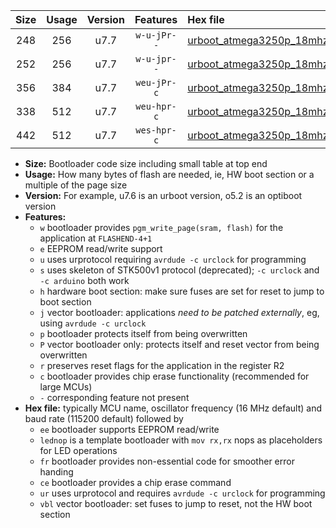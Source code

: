 |Size|Usage|Version|Features|Hex file|
|:-:|:-:|:-:|:-:|:--|
|248|256|u7.7|`w-u-jPr--`|[urboot_atmega3250p_18mhz432_19200bps_lednop_ur_vbl.hex](https://raw.githubusercontent.com/stefanrueger/urboot.hex/main/mcus/atmega3250p/fcpu_18mhz432/19200_bps/urboot_atmega3250p_18mhz432_19200bps_lednop_ur_vbl.hex)|
|252|256|u7.7|`w-u-jpr--`|[urboot_atmega3250p_18mhz432_19200bps_lednop_fr_ur_vbl.hex](https://raw.githubusercontent.com/stefanrueger/urboot.hex/main/mcus/atmega3250p/fcpu_18mhz432/19200_bps/urboot_atmega3250p_18mhz432_19200bps_lednop_fr_ur_vbl.hex)|
|356|384|u7.7|`weu-jPr-c`|[urboot_atmega3250p_18mhz432_19200bps_ee_lednop_fr_ce_ur_vbl.hex](https://raw.githubusercontent.com/stefanrueger/urboot.hex/main/mcus/atmega3250p/fcpu_18mhz432/19200_bps/urboot_atmega3250p_18mhz432_19200bps_ee_lednop_fr_ce_ur_vbl.hex)|
|338|512|u7.7|`weu-hpr-c`|[urboot_atmega3250p_18mhz432_19200bps_ee_lednop_fr_ce_ur.hex](https://raw.githubusercontent.com/stefanrueger/urboot.hex/main/mcus/atmega3250p/fcpu_18mhz432/19200_bps/urboot_atmega3250p_18mhz432_19200bps_ee_lednop_fr_ce_ur.hex)|
|442|512|u7.7|`wes-hpr-c`|[urboot_atmega3250p_18mhz432_19200bps_ee_lednop_fr_ce.hex](https://raw.githubusercontent.com/stefanrueger/urboot.hex/main/mcus/atmega3250p/fcpu_18mhz432/19200_bps/urboot_atmega3250p_18mhz432_19200bps_ee_lednop_fr_ce.hex)|

- **Size:** Bootloader code size including small table at top end
- **Usage:** How many bytes of flash are needed, ie, HW boot section or a multiple of the page size
- **Version:** For example, u7.6 is an urboot version, o5.2 is an optiboot version
- **Features:**
  + `w` bootloader provides `pgm_write_page(sram, flash)` for the application at `FLASHEND-4+1`
  + `e` EEPROM read/write support
  + `u` uses urprotocol requiring `avrdude -c urclock` for programming
  + `s` uses skeleton of STK500v1 protocol (deprecated); `-c urclock` and `-c arduino` both work
  + `h` hardware boot section: make sure fuses are set for reset to jump to boot section
  + `j` vector bootloader: applications *need to be patched externally*, eg, using `avrdude -c urclock`
  + `p` bootloader protects itself from being overwritten
  + `P` vector bootloader only: protects itself and reset vector from being overwritten
  + `r` preserves reset flags for the application in the register R2
  + `c` bootloader provides chip erase functionality (recommended for large MCUs)
  + `-` corresponding feature not present
- **Hex file:** typically MCU name, oscillator frequency (16 MHz default) and baud rate (115200 default) followed by
  + `ee` bootloader supports EEPROM read/write
  + `lednop` is a template bootloader with `mov rx,rx` nops as placeholders for LED operations
  + `fr` bootloader provides non-essential code for smoother error handing
  + `ce` bootloader provides a chip erase command
  + `ur` uses urprotocol and requires `avrdude -c urclock` for programming
  + `vbl` vector bootloader: set fuses to jump to reset, not the HW boot section
